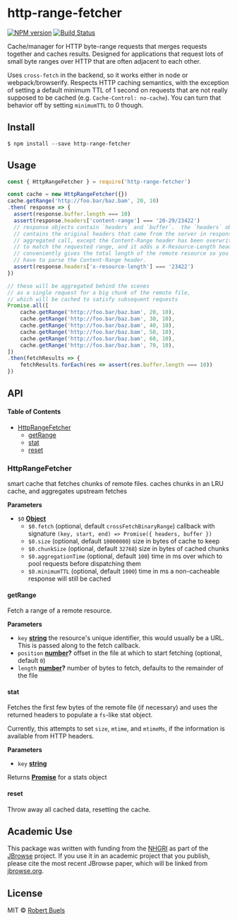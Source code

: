 # http-range-fetcher

[![NPM version](https://img.shields.io/npm/v/http-range-fetcher.svg?style=flat-square)](https://npmjs.org/package/http-range-fetcher)
[![Build Status](https://img.shields.io/travis/rbuels/http-range-fetcher/master.svg?style=flat-square)](https://travis-ci.org/rbuels/http-range-fetcher) 

Cache/manager for HTTP byte-range requests that merges requests together and caches results.
Designed for applications that request lots of small byte ranges over HTTP that are often adjacent
to each other.

Uses `cross-fetch` in the backend, so it works either in node or webpack/browserify. Respects
HTTP caching semantics, with the exception of setting a default minimum TTL of 1 second on
requests that are not really supposed to be cached (e.g. `Cache-Control: no-cache`). You can
turn that behavior off by setting `minimumTTL` to 0 though.

## Install

    $ npm install --save http-range-fetcher

## Usage

```js
const { HttpRangeFetcher } = require('http-range-fetcher')

const cache = new HttpRangeFetcher({})
cache.getRange('http://foo.bar/baz.bam', 20, 10)
.then( response => {
  assert(response.buffer.length === 10)
  assert(response.headers['content-range'] === '20-29/23422')
  // response objects contain `headers` and `buffer`.  the `headers` object
  // contains the original headers that came from the server in response to the
  // aggregated call, except the Content-Range header has been overwritten
  // to match the requested range, and it adds a X-Resource-Length header that
  // conveniently gives the total length of the remote resource so you don't
  // have to parse the Content-Range header.
  assert(response.headers['x-resource-length'] === '23422')
})

// these will be aggregated behind the scenes
// as a single request for a big chunk of the remote file,
// which will be cached to satisfy subsequent requests
Promise.all([
    cache.getRange('http://foo.bar/baz.bam', 20, 10),
    cache.getRange('http://foo.bar/baz.bam', 30, 10),
    cache.getRange('http://foo.bar/baz.bam', 40, 10),
    cache.getRange('http://foo.bar/baz.bam', 50, 10),
    cache.getRange('http://foo.bar/baz.bam', 60, 10),
    cache.getRange('http://foo.bar/baz.bam', 70, 10),
])
.then(fetchResults => {
    fetchResults.forEach(res => assert(res.buffer.length === 10))
})
```

## API

<!-- Generated by documentation.js. Update this documentation by updating the source code. -->

#### Table of Contents

-   [HttpRangeFetcher](#httprangefetcher)
    -   [getRange](#getrange)
    -   [stat](#stat)
    -   [reset](#reset)

### HttpRangeFetcher

smart cache that fetches chunks of remote files.
caches chunks in an LRU cache, and aggregates upstream fetches

**Parameters**

-   `$0` **[Object](https://developer.mozilla.org/docs/Web/JavaScript/Reference/Global_Objects/Object)** 
    -   `$0.fetch`   (optional, default `crossFetchBinaryRange`) callback with signature `(key, start, end) => Promise({ headers, buffer })`
    -   `$0.size`   (optional, default `10000000`) size in bytes of cache to keep
    -   `$0.chunkSize`   (optional, default `32768`) size in bytes of cached chunks
    -   `$0.aggregationTime`   (optional, default `100`) time in ms over which to pool requests before dispatching them
    -   `$0.minimumTTL`   (optional, default `1000`) time in ms a non-cacheable response will still be cached

#### getRange

Fetch a range of a remote resource.

**Parameters**

-   `key` **[string](https://developer.mozilla.org/docs/Web/JavaScript/Reference/Global_Objects/String)** the resource's unique identifier, this would usually be a URL.
    This is passed along to the fetch callback.
-   `position` **[number](https://developer.mozilla.org/docs/Web/JavaScript/Reference/Global_Objects/Number)?** offset in the file at which to start fetching (optional, default `0`)
-   `length` **[number](https://developer.mozilla.org/docs/Web/JavaScript/Reference/Global_Objects/Number)?** number of bytes to fetch, defaults to the remainder of the file

#### stat

Fetches the first few bytes of the remote file (if necessary) and uses
the returned headers to populate a `fs`-like stat object.

Currently, this attempts to set `size`, `mtime`, and `mtimeMs`, if
the information is available from HTTP headers.

**Parameters**

-   `key` **[string](https://developer.mozilla.org/docs/Web/JavaScript/Reference/Global_Objects/String)** 

Returns **[Promise](https://developer.mozilla.org/docs/Web/JavaScript/Reference/Global_Objects/Promise)** for a stats object

#### reset

Throw away all cached data, resetting the cache.

## Academic Use

This package was written with funding from the [NHGRI](http://genome.gov) as part of the [JBrowse](http://jbrowse.org) project. If you use it in an academic project that you publish, please cite the most recent JBrowse paper, which will be linked from [jbrowse.org](http://jbrowse.org).

## License

MIT © [Robert Buels](https://github.com/rbuels)
